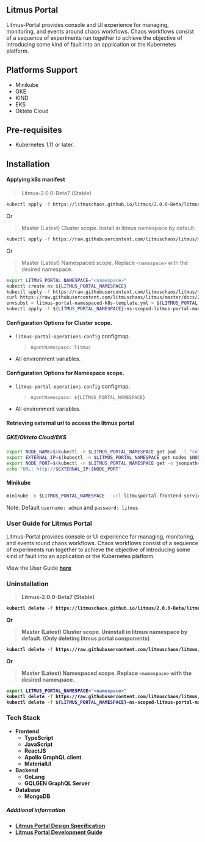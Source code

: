 ## **Litmus Portal**

Litmus-Portal provides console and UI experience for managing, monitoring, and events around chaos workflows. Chaos workflows consist of a sequence of experiments run together to achieve the objective of introducing some kind of fault into an application or the Kubernetes platform.

## **Platforms Support**

-   Minikube
-   GKE
-   KIND
-   EKS
-   Okteto Cloud

## **Pre-requisites**

-   Kubernetes 1.11 or later.

## **Installation**

#### Applying k8s manifest
> Litmus-2.0.0-Beta7 (Stable)
```bash
kubectl apply -f https://litmuschaos.github.io/litmus/2.0.0-Beta/litmus-2.0.0-Beta.yaml
```

Or

> Master (Latest) Cluster scope. Install in litmus namespace by default.
```bash
kubectl apply -f https://raw.githubusercontent.com/litmuschaos/litmus/master/litmus-portal/cluster-k8s-manifest.yml
```

Or

> Master (Latest) Namespaced scope. Replace `<namespace>` with the desired namespace.
```bash
export LITMUS_PORTAL_NAMESPACE="<namespace>"
kubectl create ns ${LITMUS_PORTAL_NAMESPACE}
kubectl apply -f https://raw.githubusercontent.com/litmuschaos/litmus/master/litmus-portal/litmus-portal-crds.yml
curl https://raw.githubusercontent.com/litmuschaos/litmus/master/docs/2.0.0-Beta/litmus-namespaced-2.0.0-Beta.yaml --output litmus-portal-namespaced-k8s-template.yml
envsubst < litmus-portal-namespaced-k8s-template.yml > ${LITMUS_PORTAL_NAMESPACE}-ns-scoped-litmus-portal-manifest.yml
kubectl apply -f ${LITMUS_PORTAL_NAMESPACE}-ns-scoped-litmus-portal-manifest.yml -n ${LITMUS_PORTAL_NAMESPACE}
```

#### Configuration Options for Cluster scope.

- `litmus-portal-operations-config` configmap.

    > `AgentNamespace: litmus`

- All environment variables.

#### Configuration Options for Namespace scope.

- `litmus-portal-operations-config` configmap.

    > `AgentNamespace: ${LITMUS_PORTAL_NAMESPACE}`

- All environment variables.


#### Retrieving external url to access the litmus portal

##### GKE/Okteto Cloud/EKS

```bash
export NODE_NAME=$(kubectl -n $LITMUS_PORTAL_NAMESPACE get pod  -l "component=litmusportal-frontend" -o=jsonpath='{.items[*].spec.nodeName}')
export EXTERNAL_IP=$(kubectl -n $LITMUS_PORTAL_NAMESPACE get nodes $NODE_NAME -o jsonpath='{.status.addresses[?(@.type=="ExternalIP")].address}')
export NODE_PORT=$(kubectl -n $LITMUS_PORTAL_NAMESPACE get -o jsonpath="{.spec.ports[0].nodePort}" services litmusportal-frontend-service)
echo "URL: http://$EXTERNAL_IP:$NODE_PORT"
```

#### Minikube
```bash
minikube -n $LITMUS_PORTAL_NAMESPACE --url litmusportal-frontend-service
```

Note: Default `username: admin` and `password: litmus`

### **User Guide for Litmus Portal**

Litmus-Portal provides console or UI experience for managing, monitoring, and events round chaos workflows. Chaos workflows consist of a sequence of experiments run together to achieve the objective of introducing some kind of fault into an application or the Kubernetes platform.

View the User Guide <b>[here](https://litmusdocs-beta.netlify.app/)

### **Uninstallation**

> Litmus-2.0.0-Beta7 (Stable)
```bash
kubectl delete -f https://litmuschaos.github.io/litmus/2.0.0-Beta/litmus-2.0.0-Beta.yaml
```

Or

> Master (Latest) Cluster scope. Uninstall in litmus namespace by default. (Only deleting litmus portal components)
```bash
kubectl delete -f https://raw.githubusercontent.com/litmuschaos/litmus/master/litmus-portal/cluster-k8s-manifest.yml
```

Or

> Master (Latest) Namespaced scope. Replace `<namespace>` with the desired namespace.
```bash
export LITMUS_PORTAL_NAMESPACE="<namespace>"
kubectl delete -f https://raw.githubusercontent.com/litmuschaos/litmus/master/litmus-portal/litmus-portal-crds.yml
kubectl delete -f ${LITMUS_PORTAL_NAMESPACE}-ns-scoped-litmus-portal-manifest.yml -n ${LITMUS_PORTAL_NAMESPACE}
```

### **Tech Stack**

-   Frontend
    -   TypeScript
    -   JavaScript
    -   ReactJS
    -   Apollo GraphQL client
    -   MaterialUI
-   Backend
    -   GoLang
    -   GQLGEN GraphQL Server
-   Database
    -   MongoDB

##### **Additional information**

-   <a href="https://github.com/litmuschaos/litmus/wiki/portal-design-spec" target="_blank">Litmus Portal Design Specification</a><br>
-   <a href="https://github.com/litmuschaos/litmus/wiki/Litmus-Portal-Development-Guide" target="_blank">Litmus Portal Development Guide</a>
